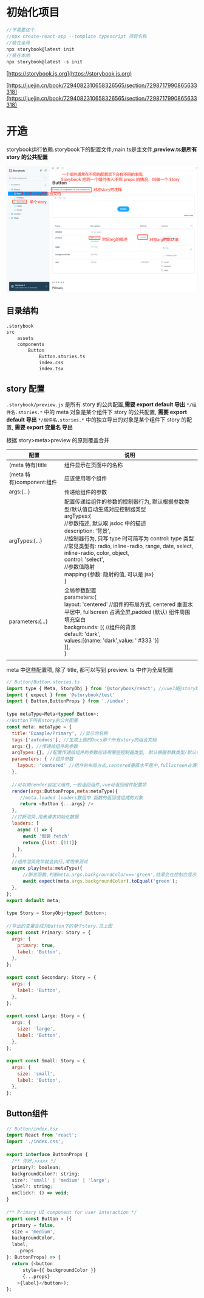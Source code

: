 # 初始化项目

```js
//不需要这个
//npx create-react-app --template typescript 项目名称
//装在全局
npx storybook@latest init
//装在本地
npx storybook@latest -s init
```

[https://storybook.js.org](https://storybook.js.org)

[https://juejin.cn/book/7294082310658326565/section/7298717990865633318](https://juejin.cn/book/7294082310658326565/section/7298717990865633318)

# **开造**

storybook运行依赖.storybook下的配置文件,main.ts是主文件,**preview.ts是所有 story 的公共配置**

![](images/WEBRESOURCE7ee8962166a5c47ddcadd2f677906154image.png)

## 目录结构

```
.storybook
src
    assets
    components
        Button
            Button.stories.ts
            index.css
            index.tsx
```


## story 配置
`.storybook/preview.js` 是所有 story 的公共配置,**需要 export default 导出**
`*/组件名.stories.*` 中的 meta 对象是某个组件下 story 的公共配置, **需要 export default 导出**
`*/组件名.stories.*` 中的独立导出的对象是某个组件下 story 的配置, **需要 export 变量名 导出**

根据 story>meta>preview 的原则覆盖合并

| 配置                    | 说明                                                                                                                                                                                                                                                                                                                              |
| --------------------- | ------------------------------------------------------------------------------------------------------------------------------------------------------------------------------------------------------------------------------------------------------------------------------------------------------------------------------- |
| (meta 特有)title        | 组件显示在页面中的名称                                                                                                                                                                                                                                                                                                                     |
| (meta 特有)component:组件 | 应该使用哪个组件                                                                                                                                                                                                                                                                                                                        |
| args:{...}            | 传递给组件的参数                                                                                                                                                                                                                                                                                                                        |
| argTypes:{...}        | 配置传递给组件的参数的控制器行为, 默认根据参数类型/默认值自动生成对应控制器类型<br>argTypes:{<br>  //参数描述, 默认取 jsdoc 中的描述<br>  description: '背景',<br>  //控制器行为, 只写 type 时可简写为 control: type 类型 <br>    //常见类型有: radio, inline-radio, range, date, select, inline-radio, color, object,<br>  control: 'select',<br>  //参数值隐射<br>  mapping:{参数: 隐射的值, 可以是 jsx}<br>}<br> |
| parameters:{...}      | 全局参数配置<br>parameters:{<br>  layout: 'centered'   //组件的布局方式, centered 垂直水平居中, fullscreen 占满全屏,padded (默认) 组件周围填充空白<br>  backgrounds: [{      //组件的背景<br>    default: 'dark',  <br>    values:[{name: 'dark',value: ' #333 '}]<br>  }],<br>}                                                                                      |
|                       |                                                                                                                                                                                                                                                                                                                                 |

meta 中这些配置项, 除了 title, 都可以写到 preview. ts 中作为全局配置

```javascript
// Button/Button.stories.ts
import type { Meta, StoryObj } from '@storybook/react'; //vue3是@storybook/react
import { expect } from '@storybook/test'
import { Button,ButtonProps } from './index';

type metaType=Meta<typeof Button>;
//Button下所有story的公共配置
const meta: metaType = {
  title:'Example/Primary', //显示的名称
  tags:['autodocs'], //生成上图的Docs那个所有story的组合文档
  args:{}, //传递给组件的参数
  argTypes:{}, //配置传递给组件的参数应该用哪些控制器类型, 默认根据参数类型/默认值自动生成对应控制器类型
  parameters: { //组件参数
  	layout: 'centered' //组件的布局方式,centered垂直水平居中,fullscreen占满全屏,padded(默认)组件周围填充空白
  },
  
  //可以用render自定义组件,一般返回组件,vue可返回组件配置项
  render(args:ButtonProps,meta:metaType){
     //meta.loaded loaders数组中 函数的返回值组成的对象
     return <Button {...args} />
  },
  //打断渲染,用来请求初始化数据
  loaders: [
    async () => {
      await '假装 fetch'
      return {list: [111]}
    },
  ],
  //组件渲染完毕就会执行,常用来测试
  async play(meta:metaType){
      //断言函数,判断meta.args.backgroundColor==='green',结果会在控制台显示
      await expect(meta.args.backgroundColor).toEqual('green');
  },
};
export default meta;

type Story = StoryObj<typeof Button>;

//导出的变量会成为Button下的单个story,见上图
export const Primary: Story = {  
  args: {  
    primary: true,  
    label: 'Button',  
  },  
};  
  
export const Secondary: Story = {  
  args: {  
    label: 'Button',  
  },  
};  
  
export const Large: Story = {  
  args: {  
    size: 'large',  
    label: 'Button',  
  },  
};  
  
export const Small: Story = {  
  args: {  
    size: 'small',  
    label: 'Button',  
  },  
};
```
## Button组件

```javascript
// Button/index.tsx
import React from 'react';
import './index.css';

export interface ButtonProps {
  /** 你好,xxxxx */
  primary?: boolean;
  backgroundColor?: string;
  size?: 'small' | 'medium' | 'large';
  label?: string;
  onClick?: () => void;
}

/** Primary UI component for user interaction */
export const Button = ({
  primary = false,
  size = 'medium',
  backgroundColor,
  label,
  ...props
}: ButtonProps) => {
  return (<button
      style={{ backgroundColor }}
      {...props}
    >{label}</button>);
};
```

